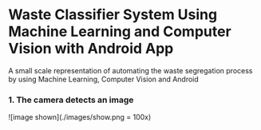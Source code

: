   # Waste Classifier System Using Machine Learning and Computer Vision with Android App
A small scale representation of automating the waste segregation process by using Machine Learning, Computer Vision and Android 




### 1. The camera detects an image
![image shown](./images/show.png = 100x)


